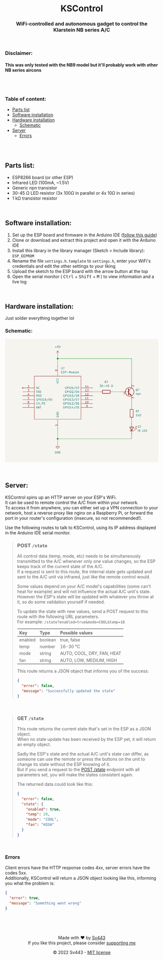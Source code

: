 <div align="center" style="text-align:center;">

# KSControl
### WiFi-controlled and autonomous gadget to control the Klarstein NB series A/C

</div><br>

### Disclaimer:
#### This was only tested with the NB9 model but it'll probably work with other NB series aircons

<br><br>

### Table of content:

- [Parts list](#parts-list)
- [Software installation](#software-installation)
- [Hardware installation](#hardware-installation)
  - [Schematic](#schematic)
- [Server](#server)
  - [Errors](#errors)

<br><br>

## Parts list:
- ESP8266 board (or other ESP)
- Infrared LED (100mA, ~1.5V)
- Generic npn transistor
- 30-45 Ω LED resistor (3x 100Ω in parallel or 4x 10Ω in series)
- 1 kΩ transistor resistor

<br>

## Software installation:
1. Set up the ESP board and firmware in the Arduino IDE ([follow this guide](https://randomnerdtutorials.com/how-to-install-esp8266-board-arduino-ide/))
2. Clone or download and extract this project and open it with the Arduino IDE
3. Install this library in the library manager (Sketch > Include library): `ESP_EEPROM`
4. Rename the file `settings.h.template` to `settings.h`, enter your WiFi's credentials and edit the other settings to your liking
5. Upload the sketch to the ESP board with the arrow button at the top
6. Open the serial monitor ( <kbd>Ctrl</kbd> + <kbd>Shift</kbd> + <kbd>M</kbd> ) to view information and a live log

<br>

## Hardware installation:
Just solder everything together lol

### Schematic:
[![schematic image](./resources/Schematic/Schematic.svg)](./resources/Schematic/Schematic.svg)

<br>

## Server:
KSControl spins up an HTTP server on your ESP's WiFi.  
It can be used to remote control the A/C from within your network.  
To access it from anywhere, you can either set up a VPN connection to your network, host a reverse proxy like nginx on a Raspberry Pi, or forward the port in your router's configuration (insecure, so not recommended!).  
  
Use the following routes to talk to KSControl, using its IP address displayed in the Arduino IDE serial monitor.  

> ### POST `/state`
> All control data (temp, mode, etc) needs to be simultaneously transmitted to the A/C whenever only one value changes, so the ESP keeps track of the current state of the A/C.  
> If a request is sent to this route, the internal state gets updated and sent to the A/C unit via infrared, just like the remote control would.  
>   
> Some values depend on your A/C model's capabilities (some can't heat for example) and will not influence the actual A/C unit's state.  
> However the ESP's state will be updated with whatever you throw at it, so do some validation yourself if needed.  
>   
> To update the state with new values, send a POST request to this route with the following URL parameters.  
> For example: `/state?enabled=true&mode=COOL&temp=18`
> 
> | Key | Type | Possible values |
> | :-- | :-- | :-- |
> | enabled | boolean | true, false |
> | temp | number | 16-30 °C |
> | mode | string | AUTO, COOL, DRY, FAN, HEAT |
> | fan | string | AUTO, LOW, MEDIUM, HIGH |
>   
> This route returns a JSON object that informs you of the success:
> ```json
> {
>   "error": false,
>   "message": "Successfully updated the state"
> }
> ```

<br>

> ### GET `/state`
> This route returns the current state that's set in the ESP as a JSON object.  
> When no state update has been received by the ESP yet, it will return an empty object.  
>   
> Sadly the ESP's state and the actual A/C unit's state can differ, as someone can use the remote or press the buttons on the unit to change its state without the ESP knowing of it.  
> But if you send a request to the [POST /state](#post-state) endpoint with all parameters set, you will make the states consistent again.  
>   
> The returned data could look like this:
> ```json
> {
>   "error": false,
>   "state": {
>     "enabled": true,
>     "temp": 20,
>     "mode": "COOL",
>     "fan": "HIGH"
>   }
> }
> ```

<br>

### Errors
Client errors have the HTTP response codes 4xx, server errors have the codes 5xx.  
Additionally, KSControl will return a JSON object looking like this, informing you what the problem is:
```json
{
  "error": true,
  "message": "Something went wrong"
}
```

<br><br><br>

<div align="center" style="text-align: center;">

Made with ❤️ by [Sv443](https://github.com/Sv443)  
If you like this project, please consider [supporting me](https://github.com/sponsors/Sv443)  
  
© 2022 Sv443 - [MIT license](./LICENSE.txt)

</div>

